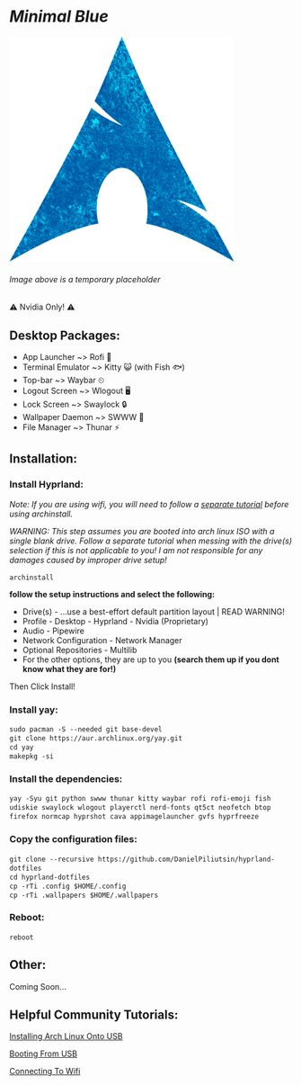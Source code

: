 <i><h1>Minimal Blue</h1></i>
<img src="https://raw.githubusercontent.com/DanielPiliutsin/hyprland-dotfiles/refs/heads/main/git/assests/arch_noglow.png" width="400" height="400"> 
<h6><i>Image above is a temporary placeholder</i></h6>
<p>⚠️ Nvidia Only! ⚠️</p>
<h2>Desktop Packages:</h2>
<ul>
  <li>App Launcher ~> Rofi 🐶</li>
  <li>Terminal Emulator ~> Kitty 😺 (with Fish 🐟)</li>
  <li>Top-bar ~> Waybar ⏲</li>
  <li>Logout Screen ~> Wlogout 🖥️</li>
  <li>Lock Screen ~> Swaylock 🔒</li>
  <li>Wallpaper Daemon ~> SWWW 🌆</li>
  <li>File Manager ~> Thunar ⚡</li>
</ul>

<h2>Installation:</h2>
<h3>Install Hyprland:</h3>
<p><i>Note: If you are using wifi, you will need to follow a <a href="https://wiki.archlinux.org/title/Iwd">separate tutorial</a> before using archinstall.</i></p>
<p><i>WARNING: This step assumes you are booted into arch linux ISO with a single blank drive. Follow a separate tutorial when messing with the drive(s) selection if this is not applicable to you! I am not responsible for any damages caused by improper drive setup!</i></p>

```
archinstall
```
<p><b>follow the setup instructions and select the following: </b></p>
<ul>
 <li>Drive(s) - ...use a best-effort default partition layout | READ WARNING!</li> 
 <li>Profile - Desktop - Hyprland - Nvidia (Proprietary)</li>
 <li>Audio - Pipewire</li>
 <li>Network Configuration - Network Manager</li>
 <li>Optional Repositories - Multilib</li>
 <li>For the other options, they are up to you <b>(search them up if you dont know what they are for!)</b></li>
</ul>
<p>Then Click Install!</p>
<h3>Install yay:</h3>

```
sudo pacman -S --needed git base-devel
git clone https://aur.archlinux.org/yay.git
cd yay
makepkg -si
```

<h3>Install the dependencies:</h3>

```
yay -Syu git python swww thunar kitty waybar rofi rofi-emoji fish udiskie swaylock wlogout playerctl nerd-fonts qt5ct neofetch btop firefox normcap hyprshot cava appimagelauncher gvfs hyprfreeze
```

<h3>Copy the configuration files:</h3>

```
git clone --recursive https://github.com/DanielPiliutsin/hyprland-dotfiles
cd hyprland-dotfiles
cp -rTi .config $HOME/.config
cp -rTi .wallpapers $HOME/.wallpapers
```

<h3>Reboot:</h3>

```
reboot
```
<h2>Other:</h2>
<p>Coming Soon...</p>

<h2>Helpful Community Tutorials:</h2>
<p><a href="https://www.jasonross.dev/create-bootable-usb-arch-installation-from-windows/">Installing Arch Linux Onto USB</a></p>
<p><a href="https://www.techadvisor.com/article/728456/how-to-boot-from-usb.html">Booting From USB</a></p>
<p><a href="https://wiki.archlinux.org/title/Iwd">Connecting To Wifi</a></p>
